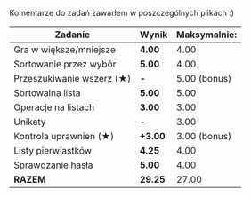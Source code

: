 Komentarze do zadań zawarłem w poszczególnych plikach :)

| Zadanie                  | Wynik      |  Maksymalnie:   |
| --------                 | -------  |  ------          |
| Gra w większe/mniejsze   | **4.00**   |  4.00         |
| Sortowanie przez wybór   | **5.00**   |  4.00         |
| Przeszukiwanie wszerz (★)| **-**    |   5.00 (bonus) |
| Sortowalna lista         | **5.00**   |  5.00         |
| Operacje na listach      | **3.00**   |  3.00         |
| Unikaty                  | **-**      |  3.00         |
| Kontrola uprawnień (★)   | **+3.00** |  3.00 (bonus) |
| Listy pierwiastków       | **4.25**   |  4.00         |
| Sprawdzanie hasła        | **5.00**   |  4.00         |
| **RAZEM**                | **29.25**  |  27.00        |
